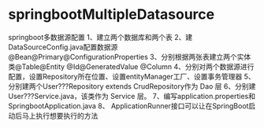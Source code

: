 # springbootMultipleDatasource
springboot多数据源配置
1、建立两个数据库和两个表
2、建DataSourceConfig.java配置数据源 @Bean@Primary@ConfigurationProperties
3、分别根据两张表建立两个实体类@Table@Entity @Id@GeneratedValue @Column
4、分别对两个数据源进行配置，设置Repository所在位置、设置entityManager工厂、设置事务管理器
5、分别建两个User???Repository extends CrudRepository作为 Dao 层
6、分别建User???Service.java，该类作为 Service 层。
7、编写application.properties和SpringbootApplication.java
8、 ApplicationRunner接口可以让在SpringBoot启动后马上执行想要执行的方法
